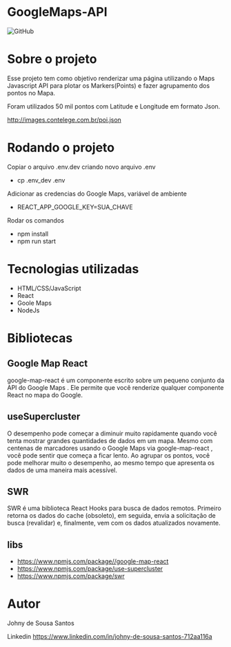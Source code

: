 # GoogleMaps-API
![GitHub](https://img.shields.io/github/license/Johny-Fullstack/GoogleMaps-API)

# Sobre o projeto

Esse projeto  tem como  objetivo  renderizar uma página utilizando o Maps Javascript API para plotar os Markers(Points) e fazer agrupamento dos pontos no Mapa.

Foram utilizados 50 mil pontos com Latitude e  Longitude em formato Json.

http://images.contelege.com.br/poi.json

# Rodando o projeto

Copiar o arquivo .env.dev criando novo arquivo .env
- cp .env_dev .env

Adicionar as credencias do Google Maps, variável de ambiente 
- REACT_APP_GOOGLE_KEY=SUA_CHAVE

Rodar os comandos

- npm install
- npm run start

#  Tecnologias utilizadas

- HTML/CSS/JavaScript
-  React
-  Goole Maps
-  NodeJs

# Bibliotecas

## Google Map React

google-map-react é um componente escrito sobre um pequeno conjunto da API do Google Maps . 
Ele permite que você renderize qualquer componente React no mapa do Google.


## useSupercluster

O desempenho pode começar a diminuir muito rapidamente quando você tenta mostrar grandes quantidades de dados em um mapa. Mesmo com centenas de marcadores usando o Google Maps via google-map-react , você pode sentir que começa a ficar lento. Ao agrupar os pontos, você pode melhorar muito o desempenho, ao mesmo tempo que apresenta os dados de uma maneira mais acessível.


## SWR 

SWR é uma biblioteca React Hooks para busca de dados remotos.
Primeiro retorna os dados do cache (obsoleto), em seguida, envia a solicitação de busca (revalidar) e, finalmente, vem com os dados atualizados novamente.


## libs

- https://www.npmjs.com/package//google-map-react
- https://www.npmjs.com/package/use-supercluster
- https://www.npmjs.com/package/swr

# Autor

Johny de Sousa Santos

Linkedin
https://www.linkedin.com/in/johny-de-sousa-santos-712aa116a
